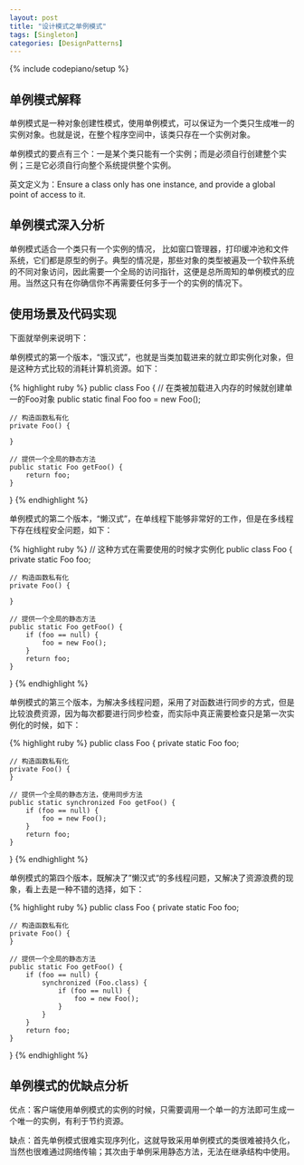 ```yaml
---
layout: post
title: "设计模式之单例模式"
tags: [Singleton]
categories: [DesignPatterns]
---
```

{% include codepiano/setup %}

## 单例模式解释

单例模式是一种对象创建性模式，使用单例模式，可以保证为一个类只生成唯一的实例对象。也就是说，在整个程序空间中，该类只存在一个实例对象。

单例模式的要点有三个：一是某个类只能有一个实例；而是必须自行创建整个实例；三是它必须自行向整个系统提供整个实例。

英文定义为：Ensure a class only has one instance, and provide a global point of access to it.

## 单例模式深入分析

单例模式适合一个类只有一个实例的情况， 比如窗口管理器，打印缓冲池和文件系统，它们都是原型的例子。典型的情况是，那些对象的类型被遍及一个软件系统的不同对象访问，因此需要一个全局的访问指针，这便是总所周知的单例模式的应用。当然这只有在你确信你不再需要任何多于一个的实例的情况下。

## 使用场景及代码实现

下面就举例来说明下：

单例模式的第一个版本，“饿汉式”，也就是当类加载进来的就立即实例化对象，但是这种方式比较的消耗计算机资源。如下：


{% highlight ruby %}
public class Foo {
    // 在类被加载进入内存的时候就创建单一的Foo对象
    public static final Foo foo = new Foo();

    // 构造函数私有化
    private Foo() {

    }

    // 提供一个全局的静态方法
    public static Foo getFoo() {
    	return foo;
    }
}
{% endhighlight %}

单例模式的第二个版本，“懒汉式”，在单线程下能够非常好的工作，但是在多线程下存在线程安全问题，如下：

{% highlight ruby %}
// 这种方式在需要使用的时候才实例化
public class Foo {
    private static Foo foo;

    // 构造函数私有化
    private Foo() {

    }

    // 提供一个全局的静态方法
    public static Foo getFoo() {
        if (foo == null) {
            foo = new Foo();
        }
        return foo;
    }
}
{% endhighlight %}

单例模式的第三个版本，为解决多线程问题，采用了对函数进行同步的方式，但是比较浪费资源，因为每次都要进行同步检查，而实际中真正需要检查只是第一次实例化的时候，如下：

{% highlight ruby %}
public class Foo {
    private static Foo foo;

    // 构造函数私有化
    private Foo() {
    }

    // 提供一个全局的静态方法，使用同步方法
    public static synchronized Foo getFoo() {
        if (foo == null) {
            foo = new Foo();
        }
        return foo;
    }
}
{% endhighlight %}

单例模式的第四个版本，既解决了”懒汉式“的多线程问题，又解决了资源浪费的现象，看上去是一种不错的选择，如下：

{% highlight ruby %}
public class Foo {
    private static Foo foo;

    // 构造函数私有化
    private Foo() {
    }

    // 提供一个全局的静态方法
    public static Foo getFoo() {
        if (foo == null) {
            synchronized (Foo.class) {
                if (foo == null) {
            	    foo = new Foo();
                }
            }
        }
        return foo;
    }
}
{% endhighlight %}

## 单例模式的优缺点分析

优点：客户端使用单例模式的实例的时候，只需要调用一个单一的方法即可生成一个唯一的实例，有利于节约资源。

缺点：首先单例模式很难实现序列化，这就导致采用单例模式的类很难被持久化，当然也很难通过网络传输；其次由于单例采用静态方法，无法在继承结构中使用。